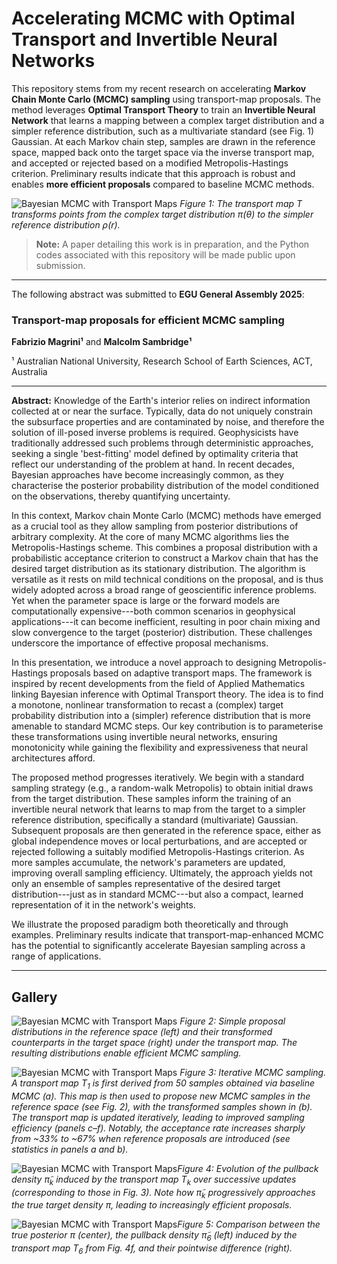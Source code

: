 # Accelerating MCMC with Optimal Transport and Invertible Neural Networks


This repository stems from my recent research on accelerating **Markov Chain Monte Carlo (MCMC) sampling** using transport-map proposals. The method leverages **Optimal Transport Theory** to train an **Invertible Neural Network** that learns a mapping between a complex target distribution and a simpler reference distribution, such as a multivariate standard  (see Fig. 1) Gaussian. At each Markov chain step, samples are drawn in the reference space, mapped back onto the target space via the inverse transport map, and accepted or rejected based on a modified Metropolis-Hastings criterion. Preliminary results indicate that this approach is robust and enables **more efficient proposals** compared to baseline MCMC methods.

![Bayesian MCMC with Transport Maps](figures/banner.png)
*Figure 1: The transport map $T$ transforms points from the complex target distribution $\pi(\theta)$ to the simpler reference distribution $\rho(r)$.*

> **Note:** A paper detailing this work is in preparation, and the Python codes associated with this repository will be made public upon submission.

---

The following abstract was submitted to **EGU General Assembly 2025**:

### Transport-map proposals for efficient MCMC sampling

**Fabrizio Magrini¹** and **Malcolm Sambridge¹**  

¹ Australian National University, Research School of Earth Sciences, ACT, Australia  

---  
**Abstract:** Knowledge of the Earth's interior relies on indirect information collected at or near the surface. Typically, data do not uniquely constrain the subsurface properties and are contaminated by noise, and therefore the solution of ill-posed inverse problems is required. Geophysicists have traditionally addressed such problems through deterministic approaches, seeking a single 'best-fitting' model defined by optimality criteria that reflect our understanding of the problem at hand. In recent decades, Bayesian approaches have become increasingly common, as they characterise the posterior probability distribution of the model conditioned on the observations, thereby quantifying uncertainty.

In this context, Markov chain Monte Carlo (MCMC) methods have emerged as a crucial tool as they allow sampling from posterior distributions of arbitrary complexity. At the core of many MCMC algorithms lies the Metropolis-Hastings scheme. This combines a proposal distribution with a probabilistic acceptance criterion to construct a Markov chain that has the desired target distribution as its stationary distribution. The algorithm is versatile as it rests on mild technical conditions on the proposal, and is thus widely adopted across a broad range of geoscientific inference problems. Yet when the parameter space is large or the forward models are computationally expensive---both common scenarios in geophysical applications---it can become inefficient, resulting in poor chain mixing and slow convergence to the target (posterior) distribution. These challenges underscore the importance of effective proposal mechanisms.

In this presentation, we introduce a novel approach to designing Metropolis-Hastings proposals based on adaptive transport maps. The framework is inspired by recent developments from the field of Applied Mathematics linking Bayesian inference with Optimal Transport theory. The idea is to find a monotone, nonlinear transformation to recast a (complex) target probability distribution into a (simpler) reference distribution that is more amenable to standard MCMC steps. Our key contribution is to parameterise these transformations using invertible neural networks, ensuring monotonicity while gaining the flexibility and expressiveness that neural architectures afford.

The proposed method progresses iteratively. We begin with a standard sampling strategy (e.g., a random-walk Metropolis) to obtain initial draws from the target distribution. These samples inform the training of an invertible neural network that learns to map from the target to a simpler reference distribution, specifically a standard (multivariate) Gaussian. Subsequent proposals are then generated in the reference space, either as global independence moves or local perturbations, and are accepted or rejected following a suitably modified Metropolis-Hastings criterion. As more samples accumulate, the network's parameters are updated, improving overall sampling efficiency. Ultimately, the approach yields not only an ensemble of samples representative of the desired target distribution---just as in standard MCMC---but also a compact, learned representation of it in the network's weights.

We illustrate the proposed paradigm both theoretically and through examples. Preliminary results indicate that transport-map-enhanced MCMC has the potential to significantly accelerate Bayesian sampling across a range of applications.


----

## Gallery

![Bayesian MCMC with Transport Maps](figures/local_proposals.png)
*Figure 2: Simple proposal distributions in the reference space (left) and their transformed counterparts in the target space (right) under the transport map. The resulting distributions enable efficient MCMC sampling.*

![Bayesian MCMC with Transport Maps](figures/tmap_samples_udpates.png)
*Figure 3: Iterative MCMC sampling. A transport map $T_1$ is first derived from 50 samples obtained via baseline MCMC (a). This map is then used to propose new MCMC samples in the reference space (see Fig. 2), with the transformed samples shown in (b). The transport map is updated iteratively, leading to improved sampling efficiency (panels c–f). Notably, the acceptance rate increases sharply from ~33% to ~67% when reference proposals are introduced (see statistics in panels a and b).*

![Bayesian MCMC with Transport Maps](figures/tmap_pullback_udpates.png)*Figure 4: Evolution of the pullback density $\tilde{\pi}_k$ induced by the transport map $T_k$ over successive updates (corresponding to those in Fig. 3). Note how $\tilde{\pi}_k$ progressively approaches the true target density $\pi$, leading to increasingly efficient proposals.*


![Bayesian MCMC with Transport Maps](figures/tmap_pullback_vs_true_posterior.png)*Figure 5: Comparison between the true posterior $\pi$ (center), the pullback density $\tilde{\pi}_6$ (left) induced by the transport map $T_6$ from Fig. 4f, and their pointwise difference (right).*

